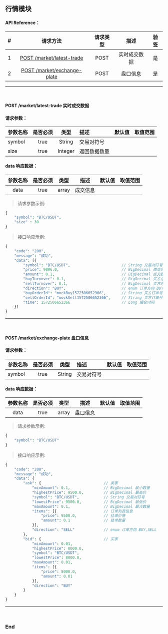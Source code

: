 ## 行情模块


#### API Reference：

|#      |请求方法     |请求类型    |描述     |验签    |
|:---:  |:---:       |:---:      |:---:    |:---:   |
|1|[POST /market/latest-trade](#post-marketlatest-trade-实时成交数据)|POST|实时成交数据|是|
|2|[POST /market/exchange-plate](#post-marketexchange-plate-盘口信息)|POST|盘口信息|是|

---
<br>



#### POST /market/latest-trade 实时成交数据

#### 请求参数：

|参数名称    |是否必须    |类型    |描述        |默认值     |取值范围    |
|:---       |:---:      |:---:   |:---        |:---      |---        |
|symbol    |true        |String  |交易对符号   |          |           |
|size    |true          |Integer |返回数据数量 |          |           |


#### data 响应数据：

|参数名称             |是否必须    |类型           |描述        |默认值     |取值范围       |
|:---:                |:---:      |:---:          |:---:      |:---       |---           |
|data                |true       |array          |成交信息     |　         |               |

> 请求参数示例:
```php
{
    "symbol": "BTC/USDT",
    "size" : 30
}
```  

> 接口响应示例:
```php
{
	"code": "200",
	"message": "成功",
	"data": [{
		"symbol": "BTC/USDT",                       // String 交易对符号
		"price": 9096.0,                            // BigDecimal 成交价格
		"amount": 0.1,                              // BigDecimal 成交数量
		"buyTurnover": 0.1,                         // BigDecimal 买方总量
		"sellTurnover": 0.1,                        // BigDecimal 卖方总量
		"direction": "BUY",                         // enum 订单方向 BUY,SELL
		"buyOrderId": "mockBuy1572506652366",       // String 买方订单号
		"sellOrderId": "mockSell1572506652366",     // String 卖方订单号
		"time": 1572506652366                       // Long 撮合时间
	}]
}
```
---
<br>



#### POST /market/exchange-plate 盘口信息

#### 请求参数：

|参数名称    |是否必须    |类型    |描述        |默认值     |取值范围    |
|:---       |:---:      |:---:   |:---        |:---      |---        |
|symbol    |true        |String  |交易对符号   |          |           |


#### data 响应数据：

|参数名称             |是否必须    |类型           |描述        |默认值     |取值范围       |
|:---:                |:---:      |:---:          |:---:      |:---       |---           |
|data                |true       |array          |盘口信息     |　         |               |

> 请求参数示例:
```php
{
    "symbol": "BTC/USDT"
}
```  

> 接口响应示例:
```php
{
	"code": "200",
	"message": "成功",
	"data": {
		"ask": {                            // 卖家
			"minAmount": 0.1,               // BigDecimal 最小数量
			"highestPrice": 9500.0,         // BigDecimal 最高价
			"symbol": "BTC/USDT",           // String 交易对符号
			"lowestPrice": 9500.0,          // BigDecimal 最低价
			"maxAmount": 0.1,               // BigDecimal 最大数量
			"items": [{                     // 订单列表信息
				"price": 9500.0,            // 挂单价格
				"amount": 0.1               // 挂单数量
			}],
			"direction": "SELL"             // enum 订单方向 BUY,SELL
		},
		"bid": {                            // 买家
			"minAmount": 0.01,
			"highestPrice": 8000.0,
			"symbol": "BTC/USDT",
			"lowestPrice": 8000.0,
			"maxAmount": 0.01,
			"items": [{
				"price": 8000.0,
				"amount": 0.01
			}],
			"direction": "BUY"
		}
	}
}
```
---
<br>



### End